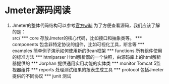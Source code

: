 Jmeter源码阅读
===============
1. Jmeter的整体代码结构可以参考[官方wiki](#https://wiki.apache.org/jmeter/DeveloperManual/DirStructure)
为了方便查看源码，我们应该了解的是：<br/>
src/
*** core 
存放Jmeter的核心代码，比如接口和抽象类等。
*** components
包含非特定协议的组件，比如可视化工具，断言等
*** examples 
简单例子演示如何使用新的Bean框架
*** functions
所有组件使用的标准方法
*** htmlparser
Html解析器的一个快照，由源码库上的html解析器提供的
*** Jorphan
提供通用实用功能的实体类
*** monitor
Tomcat 5监视器组件
*** reports
处理测试结果的报表生成工具
*** protocol
包括Jmeter提供的不同协议
*** junit
测试

